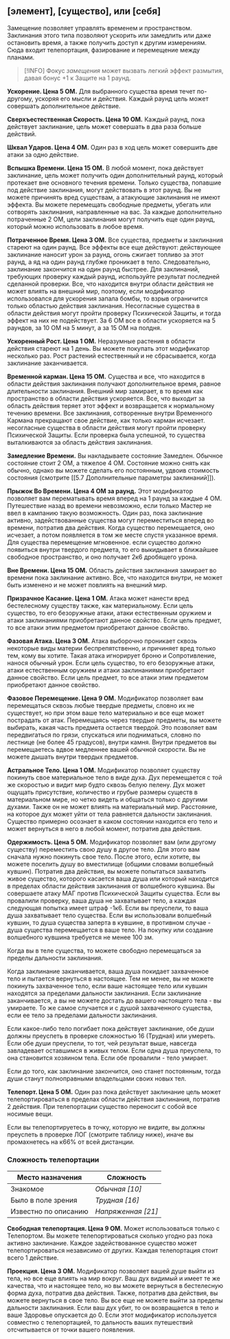##  \[элемент\], \[существо\], или \[себя\]

Замещение позволяет управлять временем и пространством. Заклинания этого типа позволяют ускорить или замедлить или даже остановить время, а также получить доступ к другим измерениям. Сюда входит телепортация, фазирование и перемещение между планами.

> [!INFO]
>  Фокус *замещения* может вызвать легкий эффект размытия, давая бонус +1 к Защите на 1 раунд.

**Ускорение. Цена 5 ОМ.** Для выбранного существа время течет по-другому, ускоряя его мысли и действия. Каждый раунд цель может совершать дополнительное действие.

**Сверхъестественная Скорость. Цена 10 ОМ.** Каждый раунд, пока действует заклинание, цель может совершать в два раза больше действий.

**Шквал Ударов. Цена 4 ОМ.** Один раз в ход цель может совершить две атаки за одно действие.

**Вспышка Времени. Цена 15 ОМ.** В любой момент, пока действует заклинание, цель может получить один дополнительный раунд, который протекает вне основного течения времени. Только существа, попавшие под действие заклинания, могут действовать в этот раунд. Вы не можете причинять вред существам, а атакующие заклинания не имеют эффекта. Вы можете перемещать свободные предметы, убегать или сотворять заклинания, направленные на вас. За каждые дополнительно потраченные 2 ОМ, цели заклинания могут получить еще один раунд, который можно использовать в любое время.

**Потраченное Время. Цена 3 ОМ.** Все существа, предметы и заклинания стареют на один раунд. Все эффекты все еще действуют: действующее заклинание наносит урон за раунд, огонь сжигает топливо за этот раунд, а яд на один раунд глубже проникает в тело. Следовательно, заклинание закончится на один раунд быстрее. Для заклинаний, требующих проверку каждый раунд, используйте результат последней сделанной проверки. Все, что находится внутри области действия не может влиять на внешний мир, поэтому, если модификатор использовался для ускорения запала бомбы, то взрыв ограничится только областью действия заклинания. Несогласные существа в области действия могут пройти проверку Психической Защиты, и тогда эффект на них не подействует. За 6 ОМ все в области ускоряется на 5 раундов, за 10 ОМ на 5 минут, а за 15 ОМ на полдня.

**Ускоренный Рост. Цена 1 ОМ.** Неразумные растения в области действия стареют на 1 день. Вы можете покупать этот модификатор несколько раз. Рост растений естественный и не сбрасывается, когда заклинание заканчивается.

**Временной карман. Цена 15 ОМ.** Существа и все, что находится в области действия заклинания получают дополнительное время, равное длительности заклинания. Внешний мир замирает, в то время как пространство в области действия ускоряется. Все, что выходит за область действия теряет этот эффект и возвращается к нормальному течению времени. Все заклинания, сотворенные внутри Временного Кармана прекращают свое действие, как только карман исчезает. несогласные существа в области действия могут пройти проверку Психической Защиты. Если проверка была успешной, то существа выталкиваются за область действия заклинания.

**Замедление Времени.** Вы накладываете состояние Замедлен. Обычное состояние стоит 2 ОМ, а тяжелое 4 ОМ. Состояние можно снять как обычно, однако вы можете сделать его постоянным, удвоив стоимость состояния (смотрите [[5.7 Дополнительные параметры заклинаний]]).

**Прыжок Во Времени. Цена 4 ОМ за раунд.** Этот модификатор позволяет вам перематывать время вперед на 1 раунд за каждые 4 ОМ. Путешествие назад во времени невозможно, если только Мастер не ввел в кампанию такую возможность. Один раз, пока заклинание активно, задействованные существа могут переместиться вперед во времени, потратив два действия. Когда существо перемещается, оно исчезает, а потом появляется в том же месте спустя указанное время. Для существа перемещение мгновенное. если существо должно появиться внутри твердого предмета, то его выкидывает в ближайшее свободное пространство, и оно получает 2к6 дробящего урона.

**Вне Времени. Цена 15 ОМ.** Область действия заклинания замирает во времени пока заклинание активно. Все, что находится внутри, не может быть изменено и не может повлиять на внешний мир.

**Призрачное Касание. Цена 1 ОМ.** Атака может нанести вред бестелесному существу также, как материальному. Если цель существо, то его безоружные атаки, атаки естественным оружием и атаки заклинаниями приобретают данное свойство. Если цель предмет, то все атаки этим предметом приобретают данное свойство.

**Фазовая Атака. Цена 3 ОМ.** Атака выборочно проникает сквозь некоторые виды материи беспрепятственно, и причиняет вред только тем, кому вы хотите. Такая атака игнорирует броню и Сопротивление, нанося обычный урон. Если цель существо, то его безоружные атаки, атаки естественным оружием и атаки заклинаниями приобретают данное свойство. Если цель предмет, то все атаки этим предметом приобретают данное свойство.

**Фазовое Перемещение. Цена 9 ОМ.** Модификатор позволяет вам перемещаться сквозь любые твердые предметы, словно их не существует, но при этом ваше тело материально и все еще может пострадать от атак. Перемещаясь через твердые предметы, вы можете выбирать, какая часть предмета остается твердой. Это позволяет вам передвигаться по грязи, спускаться или подниматься, словно по лестнице (не более 45 градусов), внутри камня. Внутри предметов вы перемещаетесь вдвое медленнее вашей обычной скорости. Вы не можете дышать внутри твердых предметов.

**Астральное Тело. Цена 1 ОМ.** Модификатор позволяет существу покинуть свое материальное тело  в виде духа. Дух перемещается с той же скоростью и видит мир будто сквозь белую пелену. Дух может ощущать присутствие, количество и грубые размеры существ в материальном мире, но четко видеть и общаться только с другими духами. Также он не может влиять на материальный мир. Расстояние, на которое дух может уйти от тела равняется дальности заклинания. Существо примерно осознает в каком состоянии находится его тело и может вернуться в него в любой момент, потратив два действия.

**Одержимость. Цена 5 ОМ.** Модификатор позволяет вам (или другому существу) переместить свою душу в другое тело. Для этого вам сначала нужно покинуть свое тело. После этого, если хотите, вы можете поселить душу во вместилище (общими словами волшебный кувшин). Потратив два действия, вы можете попытаться захватить живое существо, которого касается ваша душа или который находится в пределах области действия заклинания от волшебного кувшина. Вы совершаете атаку МАГ против Психической Защиты существа. Если вы провалили проверку, ваша душа не захватывает тело, а каждая следующая попытка имеет штраф -1к6. Если вы преуспели, то ваша душа захватывает тело существа. Если вы использовали волшебный кувшин, то душа существа заперта в кувшине, в противном случае - душа существа перемещается в ваше тело. На покупку или создание волшебного кувшина требуется не менее 100 зм.

Когда вы в теле существа, то можете свободно перемещаться за пределы дальности заклинания.

Когда заклинание заканчивается, ваша душа покидает захваченное тело и пытается вернуться в настоящее. Тем не менее, вы не можете покинуть захваченное тело, если ваше настоящее тело или кувшин находятся за пределами дальности заклинания. Если заклинание заканчивается, а вы не можете достать до вашего настоящего тела - вы умираете. То же самое случается и с душой захваченного существа, если ее тело за пределами дальности заклинания.

Если какое-либо тело погибает пока действует заклинание, обе души должны преуспеть в проверке сложностью 16 (Трудная) или умереть. Если обе души преуспели, то тот, чей результат выше, навсегда завладевает оставшимся в живых телом. Если одна душа преуспела, то она становится хозяином тела. Если обе провалили - тело умирает.

Если до того, как заклинание закончится, оно станет постоянным, тогда души станут полноправными владельцами своих новых тел.

**Телепорт. Цена 5 ОМ.** Один раз пока действует заклинание цель может телепортироваться в пределах области действия заклинания, потратив 2 действия. При телепортации существо переносит с собой все носимые вещи.

Если вы телепортируетесь в точку, которую не видите, вы должны преуспеть в проверке ЛОГ (смотрите таблицу ниже), иначе вы промахнетесь на к66% от всей дистанции.

### Сложность телепортации
Место назначения|Сложность
-|-
Знакомое|*Обычная \[10\]*
Было в поле зрения|*Трудная \[16\]*
Известно по описанию|*Напряженная \[21\]*

**Свободная телепортация. Цена 9 ОМ.** Может использоваться только с Телепортом. Вы можете телепортироваться сколько угодно раз пока активно заклинание. Каждое задействованное существо может телепортироваться независимо от других. Каждая телепортация стоит всего 1 действие.

**Проекция. Цена 3 ОМ.** Модификатор позволяет вашей душе выйти из тела, но все еще влиять на мир вокруг. Ваш дух видимый и имеет те же качества, что и настоящее тело, но вы можете вернуться в бестелесную форма духа, потратив два действия. Также, потратив два действия, вы можете вернуться в свое тело. Вы все еще не можете выйти за пределы дальности заклинания. Если ваш дух убит, то он возвращается в тело и ваше Здоровье опускается до 0. Если этот модификатор используется совместно с телепортацией, то дальность ваших путешествий отсчитывается от точки вашего появления.
